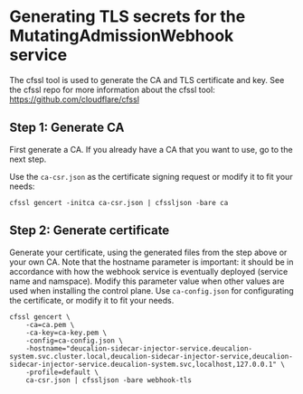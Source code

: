# Generating TLS secrets for the MutatingAdmissionWebhook service

The cfssl tool is used to generate the CA and TLS certificate and key. 
See the cfssl repo for more information about the cfssl tool: https://github.com/cloudflare/cfssl

## Step 1: Generate CA
First generate a CA. If you already have a CA that you want to use, go to the next step. 

Use the ```ca-csr.json``` as the certificate signing request or modify it to fit your needs: 
```
cfssl gencert -initca ca-csr.json | cfssljson -bare ca
```

## Step 2: Generate certificate
Generate your certificate, using the generated files from the step above or your own CA. Note that the hostname parameter is important: it should be in accordance with how the webhook service is eventually deployed (service name and namspace). Modify this parameter value when other values are used when installing the control plane. Use ```ca-config.json``` for configurating the certificate, or modify it to fit your needs. 
```
cfssl gencert \
    -ca=ca.pem \
    -ca-key=ca-key.pem \
    -config=ca-config.json \
    -hostname="deucalion-sidecar-injector-service.deucalion-system.svc.cluster.local,deucalion-sidecar-injector-service,deucalion-sidecar-injector-service.deucalion-system.svc,localhost,127.0.0.1" \
    -profile=default \
    ca-csr.json | cfssljson -bare webhook-tls
```

<!-- # Step 3: Add webhook-tls.pem and webhook-tls-key.pem to kubernetes as a Secret
(this step is only required when installing manually, without helm)

Add the contents of the generated files to a k8s Secret, base64 encoded. Store these Secrets in Kubernetes. 
```
apiVersion: v1
kind: Secret
metadata:
  name: "deucalion-sidecar-injector-tls"
type: kubernetes.io/tls
data:
  tls.cert: |
    <base64 encoded webhook-tls.pem>
  tls.key: |
    <base64 encoded webhook-tls-key.pem>
```


# Step 4: Add CA bundle to webhook configuration (webhook.yml)
(this step is only required when installing manually, without helm)

Now, the CA bundle must be added to the MutatingWebhookConfiguration. 
```
openssl base64 -A < "ca.pem"
```

Add the output of this command to webhook.yaml file at the "caBundle" key of the MutatingWebhookConfiguration.  -->
